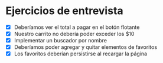 # Ejercicios de entrevista

- [x] Deberíamos ver el total a pagar en el botón flotante
- [x] Nuestro carrito no debería poder exceder los $10
- [x] Implementar un buscador por nombre
- [x] Deberíamos poder agregar y quitar elementos de favoritos
- [x] Los favoritos deberían persistirse al recargar la página

